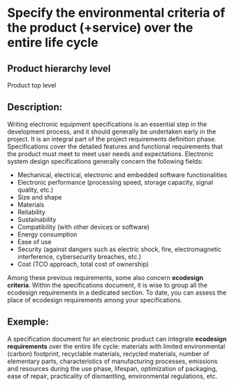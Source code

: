 # Specify the environmental criteria of the product (+service) over the entire life cycle

## Product hierarchy level
Product top level

## Description:
Writing electronic equipment specifications is an essential step in the development process, and it should generally be undertaken early in the project. It is an integral part of the project requirements definition phase. Specifications cover the detailed features and functional requirements that the product must meet to meet user needs and expectations. Electronic system design specifications generally concern the following fields:
- Mechanical, electrical, electronic and embedded software functionalities
- Electronic performance (processing speed, storage capacity, signal quality, etc.)
- Size and shape
- Materials
- Reliability
- Sustainability
- Compatibility (with other devices or software)
- Energy consumption
- Ease of use
- Security (against dangers such as electric shock, fire, electromagnetic interference, cybersecurity breaches, etc.)
- Cost (TCO approach, total cost of ownership)

Among these previous requirements, some also concern **ecodesign criteria**. Within the specifications document, it is wise to group all the ecodesign requirements in a dedicated section. To date, you can assess the place of ecodesign requirements among your specifications.  

## Exemple:
A specification document for an electronic product can integrate **ecodesign requirements** over the entire life cycle: materials with limited environmental (carbon) footprint, recyclable materials, recycled materials, number of elementary parts, characteristics of manufacturing processes, emissions and resources during the use phase, lifespan, optimization of packaging, ease of repair, practicality of dismantling, environmental regulations, etc.
